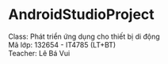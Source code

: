 # AndroidStudioProject
Class: Phát triển ứng dụng cho thiết bị di động <br>
Mã lớp: 132654 - IT4785 (LT+BT) <br>
Teacher: Lê Bá Vui <br>
